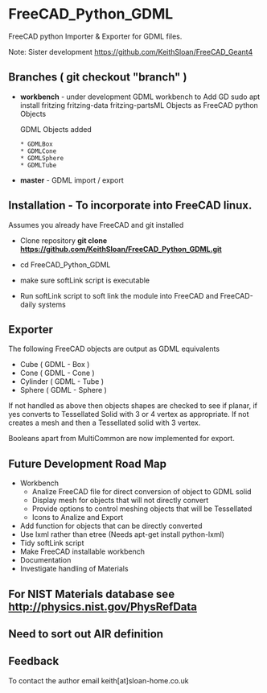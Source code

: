 # FreeCAD_Python_GDML

FreeCAD python Importer & Exporter for GDML files.

Note: Sister development https://github.com/KeithSloan/FreeCAD_Geant4

## Branches ( git checkout "branch" )

* **workbench** - under development
  GDML workbench to Add GD sudo apt install fritzing fritzing-data fritzing-partsML Objects as FreeCAD python Objects

   GDML Objects added

      * GDMLBox
      * GDMLCone
      * GDMLSphere
      * GDMLTube

* **master** - GDML import / export

## Installation - To incorporate into FreeCAD linux.

Assumes you already have FreeCAD and git installed

* Clone repository **git clone https://github.com/KeithSloan/FreeCAD_Python_GDML.git**

* cd FreeCAD_Python_GDML

* make sure softLink script is executable

* Run softLink script to soft link the module into FreeCAD and FreeCAD-daily systems
   
   
## Exporter

The following FreeCAD objects are output as GDML equivalents

* Cube     ( GDML - Box )
* Cone     ( GDML - Cone )
* Cylinder ( GDML - Tube )
* Sphere   ( GDML - Sphere )

If not handled as above then objects shapes are checked  to see if planar,
if yes converts to Tessellated Solid with 3 or 4 vertex as appropriate.
If not creates a mesh and then a Tessellated solid with 3 vertex. 

Booleans apart from MultiCommon are now implemented for export.
 
## Future Development Road Map

* Workbench
  * Analize FreeCAD file for direct conversion of object to GDML solid
  * Display mesh for objects that will not directly convert
  * Provide options to control meshing objects that will be Tessellated
  * Icons to Analize and Export
* Add function for objects that can be directly converted
* Use lxml rather than etree (Needs apt-get install python-lxml)
* Tidy softLink script
* Make FreeCAD installable workbench 
* Documentation
* Investigate handling of Materials

## For NIST Materials database see http://physics.nist.gov/PhysRefData

## Need to sort out AIR definition

## Feedback

To contact the author email keith[at]sloan-home.co.uk

